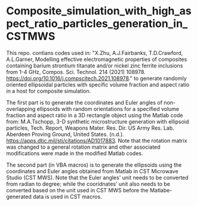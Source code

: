 # Composite_simulation_with_high_aspect_ratio_particles_generation_in_CSTMWS

This repo. contians codes used in:
    "X.Zhu, A.J.Fairbanks, T.D.Crawford, A.L.Garner, Modelling effective electromagnetic properties of composites containing barium strontium titanate and/or nickel zinc ferrite inclusions from 1-4 GHz, Compos. Sci. Technol. 214 (2021) 108978. https://doi.org/10.1016/j.compscitech.2021.108978."
    to generate randomly oriented ellipsoidal particles with specific volume fraction and aspect ratio in a host for composite simulation.

The first part is to generate the coordinates and Euler angles of non-overlapping ellipsoids with random orientations for a specified volume fraction and aspect ratio in a 3D rectangle object using the Matlab code from:
    M.A.Tschopp, 3-D synthetic microstructure generation with ellipsoid particles, Tech. Report, Weapons Mater. Res. Dir. US Army Res. Lab. Aberdeen Proving Ground, United States. (n.d.). https://apps.dtic.mil/sti/citations/AD1017883.
Note that the rotation matrix was changed to a general rotation matrix and other associated modifications were made in the modified Matlab codes.

The second part (in VBA macros) is to generate the ellipsoids using the coordinates and Euler angles obtained from Matlab in CST Microwave Studio (CST MWS). Note that the Euler angles' unit needs to be converted from radian to degree; while the cooridnates' unit also needs to be converted based on the unit used in CST MWS before the Matlabe-generated data is used in CST macros.
